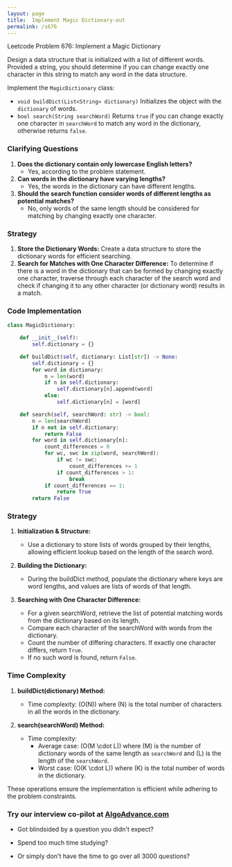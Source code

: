 ```yaml
---
layout: page
title:  Implement Magic Dictionary-out
permalink: /s676
---
```


Leetcode Problem 676: Implement a Magic Dictionary

Design a data structure that is initialized with a list of different words. Provided a string, you should determine if you can change exactly one character in this string to match any word in the data structure.

Implement the `MagicDictionary` class:

- `void buildDict(List<String> dictionary)` Initializes the object with the `dictionary` of words.
- `bool search(String searchWord)` Returns `true` if you can change exactly one character in `searchWord` to match any word in the dictionary, otherwise returns `false`.

### Clarifying Questions
1. **Does the dictionary contain only lowercase English letters?**
   - Yes, according to the problem statement.
2. **Can words in the dictionary have varying lengths?**
   - Yes, the words in the dictionary can have different lengths.
3. **Should the search function consider words of different lengths as potential matches?**
   - No, only words of the same length should be considered for matching by changing exactly one character.

### Strategy

1. **Store the Dictionary Words:** Create a data structure to store the dictionary words for efficient searching.
2. **Search for Matches with One Character Difference:** To determine if there is a word in the dictionary that can be formed by changing exactly one character, traverse through each character of the search word and check if changing it to any other character (or dictionary word) results in a match.

### Code Implementation

```python
class MagicDictionary:

    def __init__(self):
        self.dictionary = {}

    def buildDict(self, dictionary: List[str]) -> None:
        self.dictionary = {}
        for word in dictionary:
            n = len(word)
            if n in self.dictionary:
                self.dictionary[n].append(word)
            else:
                self.dictionary[n] = [word]

    def search(self, searchWord: str) -> bool:
        n = len(searchWord)
        if n not in self.dictionary:
            return False
        for word in self.dictionary[n]:
            count_differences = 0
            for wc, swc in zip(word, searchWord):
                if wc != swc:
                    count_differences += 1
                if count_differences > 1:
                    break
            if count_differences == 1:
                return True
        return False
```

### Strategy

1. **Initialization & Structure:**
   - Use a dictionary to store lists of words grouped by their lengths, allowing efficient lookup based on the length of the search word.
   
2. **Building the Dictionary:**
   - During the buildDict method, populate the dictionary where keys are word lengths, and values are lists of words of that length.

3. **Searching with One Character Difference:**
   - For a given searchWord, retrieve the list of potential matching words from the dictionary based on its length.
   - Compare each character of the searchWord with words from the dictionary.
   - Count the number of differing characters. If exactly one character differs, return `True`.
   - If no such word is found, return `False`.

### Time Complexity

1. **buildDict(dictionary) Method:**
   - Time complexity: \(O(N)\) where \(N\) is the total number of characters in all the words in the dictionary.
   
2. **search(searchWord) Method:**
   - Time complexity: 
     - Average case: \(O(M \cdot L)\) where \(M\) is the number of dictionary words of the same length as `searchWord` and \(L\) is the length of the `searchWord`.
     - Worst case: \(O(K \cdot L)\) where \(K\) is the total number of words in the dictionary.

These operations ensure the implementation is efficient while adhering to the problem constraints.


### Try our interview co-pilot at [AlgoAdvance.com](https://algoAdvance.com)

- Got blindsided by a question you didn't expect?

- Spend too much time studying?

- Or simply don't have the time to go over all 3000 questions?

